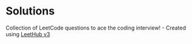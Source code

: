 # Solutions
Collection of LeetCode questions to ace the coding interview! - Created using [LeetHub v3](https://github.com/raphaelheinz/LeetHub-3.0)
